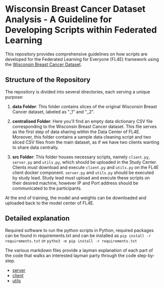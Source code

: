 # Wisconsin Breast Cancer Dataset Analysis - A Guideline for Developing Scripts within Federated Learning

This repository provides comprehensive guidelines on how scripts are developed for the Federated Learning for Everyone (FL4E) framework using the [Wisconsin Breast Cancer Dataset](https://archive.ics.uci.edu/ml/datasets/Breast+Cancer+Wisconsin+(Diagnostic)). 

## Structure of the Repository

The repository is divided into several directories, each serving a unique purpose:

1. **data Folder**: This folder contains slices of the original Wisconsin Breast Cancer dataset, labeled as "_1" and "_2". 

2. **centralised Folder**: Here you'll find an empty data dictionary CSV file corresponding to the Wisconsin Breast Cancer dataset. This file serves as the first step of data sharing within the Data Center of FL4E. Moreover, this folder contains a sample data cleaning script and two sliced CSV files from the main dataset, as if we have two clients wanting to share data centrally.

3. **src Folder**: This folder houses necessary scripts, namely `client.py`, `server.py` and `utils.py`, which should be uploaded in the Study Center. Clients must download and execute `client.py` and `utils.py` on the FL4E client docker component. `server.py` and `utils.py` should be executed by study lead. Study lead must upload and execute these scripts on their desired machine, however IP and Port address should be communicated to the participants. 

At the end of training, the model and weights can be downloaded and uploaded back to the model center of FL4E.

## Detailed explanation

Required software to run the python scripts in Python, required packages can be found in requirements.txt and can be installed as `pip install -r requirements.txt` or `pytho3 -m pip install -r requirements.txt`

The various markdown files provide a layman explanation of each part of the code that walks an interested layman party through the code step-by-step. 

- [server](server.md)
- [client](client.md)
- [utils](utils.md)